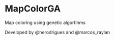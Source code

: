 MapColorGA
==========

Map coloring using genetic algortihms

Developed by @herodrigues and @marcos_raylan
